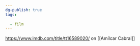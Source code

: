 ```yaml
---
dg-publish: true
tags:
  
  - film
---
```

https://www.imdb.com/title/tt16589020/ on [[Amílcar Cabral]]